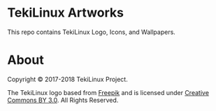 # TekiLinux Artworks
This repo contains TekiLinux Logo, Icons, and Wallpapers.

# About
Copyright © 2017-2018 TekiLinux Project.

The TekiLinux logo based from [Freepik](http://www.freepik.com) and is licensed under [Creative Commons BY 3.0](http://creativecommons.org/licenses/by/3.0/). All Rights Reserved.
